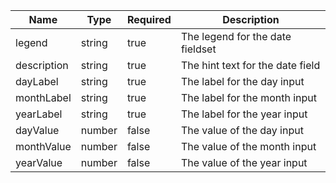 | Name | Type   | Required | Description |
|------|--------|----------|-------------|
| legend | string | true   | The legend for the date fieldset |
| description | string | true | The hint text for the date field |
| dayLabel | string | true | The label for the day input |
| monthLabel | string | true | The label for the month input |
| yearLabel | string | true | The label for the year input |
| dayValue | number | false | The value of the day input |
| monthValue | number | false | The value of the month input |
| yearValue | number | false | The value of the year input |
